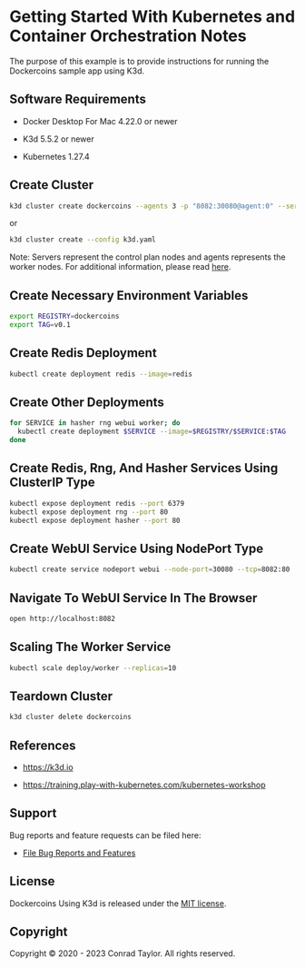 # Getting Started With Kubernetes and Container Orchestration Notes

The purpose of this example is to provide instructions for running the Dockercoins sample app using K3d.

## Software Requirements

- Docker Desktop For Mac 4.22.0 or newer

- K3d 5.5.2 or newer

- Kubernetes 1.27.4

## Create Cluster

```zsh
k3d cluster create dockercoins --agents 3 -p "8082:30080@agent:0" --servers 3 --wait
```

or

```zsh
k3d cluster create --config k3d.yaml
```

Note: Servers represent the control plan nodes and agents represents the worker nodes. For additional information, please read [here](https://rancher.com/docs/k3s/latest/en/architecture).

## Create Necessary Environment Variables

```zsh
export REGISTRY=dockercoins
export TAG=v0.1
```

## Create Redis Deployment

```zsh
kubectl create deployment redis --image=redis
```

## Create Other Deployments

```zsh
for SERVICE in hasher rng webui worker; do
  kubectl create deployment $SERVICE --image=$REGISTRY/$SERVICE:$TAG
done
```

## Create Redis, Rng, And Hasher Services Using ClusterIP Type

```zsh
kubectl expose deployment redis --port 6379
kubectl expose deployment rng --port 80
kubectl expose deployment hasher --port 80
```

## Create WebUI Service Using NodePort Type

```zsh
kubectl create service nodeport webui --node-port=30080 --tcp=8082:80
```

## Navigate To WebUI Service In The Browser

```zsh
open http://localhost:8082
```

## Scaling The Worker Service

```zsh
kubectl scale deploy/worker --replicas=10
```

## Teardown Cluster

```zsh
k3d cluster delete dockercoins
```

## References

- https://k3d.io

- https://training.play-with-kubernetes.com/kubernetes-workshop

## Support

Bug reports and feature requests can be filed here:

- [File Bug Reports and Features](https://github.com/conradwt/dockercoins-using-k3d/issues)

## License

Dockercoins Using K3d is released under the [MIT license](./LICENSE.md).

## Copyright

Copyright &copy; 2020 - 2023 Conrad Taylor. All rights reserved.
